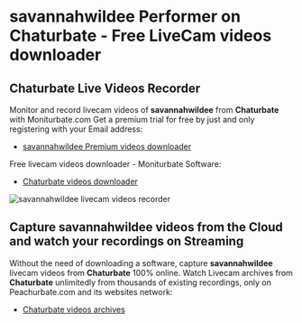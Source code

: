 # savannahwildee Performer on Chaturbate - Free LiveCam videos downloader

## Chaturbate Live Videos Recorder

Monitor and record livecam videos of **savannahwildee** from **Chaturbate** with Moniturbate.com
Get a premium trial for free by just and only registering with your Email address:
* [savannahwildee Premium videos downloader](https://moniturbate.com/request-demo-licence-key.html)

Free livecam videos downloader - Moniturbate Software:
* [Chaturbate videos downloader](https://moniturbate.com/moniturbate-download-software.html)

![savannahwildee livecam videos recorder](https://peachurnet.com/templates/moniturbate-software.png)


## Capture savannahwildee videos from the Cloud and watch your recordings on Streaming

Without the need of downloading a software, capture **savannahwildee** livecam videos from **Chaturbate** 100% online.
Watch Livecam archives from **Chaturbate** unlimitedly from thousands of existing recordings, only on Peachurbate.com and its websites network:
* [Chaturbate videos archives](https://peachurnet.com/)